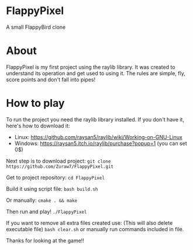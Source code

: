 # FlappyPixel
A small FlappyBird clone

# About
FlappyPixel is my first project using the raylib library. It was created to understand its operation and get used to using it. The rules are simple, fly, score points and don't fall into pipes!

# How to play
To run the project you need the raylib library installed.
If you don't have it, here's how to download it:
  - Linux: https://github.com/raysan5/raylib/wiki/Working-on-GNU-Linux
  - Windows: https://raysan5.itch.io/raylib/purchase?popup=1 (you can set 0$)

Next step is to download project:
``
  git clone https://github.com/Zuraw7/FlappyPixel.git
``

Get to project repository:
``
  cd FlappyPixel
``

Build it using script file:
``
  bash build.sh
``

Or manually:
``
  cmake . && make
``

Then run and play!
``
  ./FlappyPixel
``

If you want to remove all extra files created use: (This will also delete executable file)
``
  bash clear.sh
``
or manually run commands included in file.

Thanks for looking at the game!!
